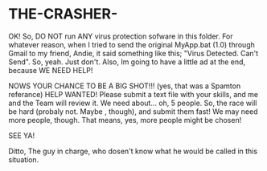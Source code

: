 # THE-CRASHER-
OK! So, DO NOT run ANY virus protection sofware in this folder. For whatever reason,
when I tried to send the original MyApp.bat (1.0) through Gmail to my friend, Andie, it
said something like this; "Virus Detected. Can't Send". So, yeah. Just don't. Also, Im 
going to have a little ad at the end, because WE NEED HELP! 


NOWS YOUR CHANCE TO BE A BIG SHOT!!! (yes, that was a Spamton referance)
HELP WANTED! Please submit a text file with your skills, and me and the Team will
review it. We need about... oh, 5 people. So, the race will be hard (probaly not. Maybe ,
though), and submit them fast! We may need more people, though. That means, yes, 
more people might be chosen!

SEE YA!

Ditto, The guy in charge, who dosen't know what he would be called in this situation.

